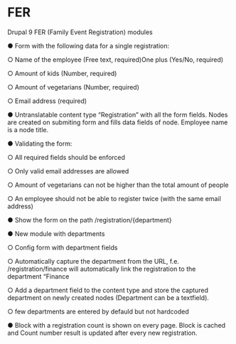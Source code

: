 # FER
Drupal 9 FER (Family Event Registration) modules

  ● Form with the following data for a single registration:

  ○ Name of the employee (Free text, required)One plus (Yes/No, required)

  ○ Amount of kids (Number, required)

  ○ Amount of vegetarians (Number, required)

  ○ Email address (required)

● Untranslatable content type “Registration” with all the form fields. Nodes are created on submiting form and fills data fields of node. Employee name is a node title.

● Validating the form:

  ○ All required fields should be enforced

  ○ Only valid email addresses are allowed

  ○ Amount of vegetarians can not be higher than the total amount of people

  ○ An employee should not be able to register twice (with the same email address)

● Show the form on the path /registration/{department}

● New module with departments 

  ○ Config form with department fields

  ○ Automatically capture the department from the URL, f.e. /registration/finance will automatically
  link the registration to the department “Finance

  ○ Add a department field to the content type and store the captured department on
  newly created nodes (Department can be a textfield).

  ○ few departments are entered by defauld but not hardcoded

● Block with a registration count is shown on every page. Block is cached and Count number result is updated after every new registration.
